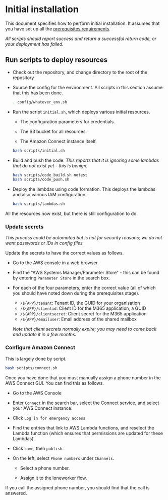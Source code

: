 # Initial installation

This document specifies how to perform initial installation. It assumes that you have set up all the [prerequisites requirements](prereqs.md).

*All scripts should report success and return a successful return code, or your deployment has failed.*

## Run scripts to deploy resources

- Check out the repository, and change directory to the root of the repository

- Source the config for the environment. All scripts in this section assume that this has been done.

    ~~~bash
    . config/whatever_env.sh
    ~~~

- Run the script `initial.sh`, which deploys various initial resources.

    - The configuration parameters for credentials.

    - The S3 bucket for all resources.

    - The Amazon Connect instance itself.

    ~~~bash
    bash scripts/initial.sh
    ~~~

- Build and push the code. *This reports that it is ignoring some lambdas that do not exist yet - this is benign.*

    ~~~bash
    bash scripts/code_build.sh notest
    bash scripts/code_push.sh
    ~~~

- Deploy the lambdas using code formation. This deploys the lambdas and also various IAM configuration.

    ~~~bash
    bash scripts/lambdas.sh
    ~~~

All the resources now exist, but there is still configuration to do.

### Update secrets

*This process could be automated but is not for security reasons; we do not want passwords or IDs in config files.*

Update the secrets to have the correct values as follows.

- Go to the AWS console in a web browser.

- Find the "AWS Systems Manager/Parameter Store" - this can be found by entering `Parameter Store` in the search box.

- For each of the four parameters, enter the correct value (all of which you should have noted down during the prerequisites stage).

    - `/${APP}/tenant`: Tenant ID, the GUID for your organisation
    - `/${APP}/clientid`: Client ID for the M365 application, a GUID
    - `/${APP}/clientsecret`: Client secret for the M365 application
    - `/${APP}/emailuser`: Email address of the shared mailbox

    *Note that client secrets normally expire; you may need to come back and update it in a few months.*

### Configure Amazon Connect

This is largely done by script.

~~~bash
bash scripts/connect.sh
~~~

Once you have done that you must manually assign a phone number in the AWS Connect GUI. You can find this as follows.

- Go to the AWS Console

- Enter `Connect` in the search bar, select the Connect service, and select your AWS Connect instance.

- Click `Log in for emergency access`

- Find the entries that link to AWS Lambda functions, and reselect the Lambda function (which ensures that permissions are updated for these Lambdas).

- Click `save`, then `publish`.

- On the left, select `Phone numbers` under `Channels`.

    - Select a phone number.

    - Assign it to the loneworker flow.

If you call the assigned phone number, you should find that the call is answered.